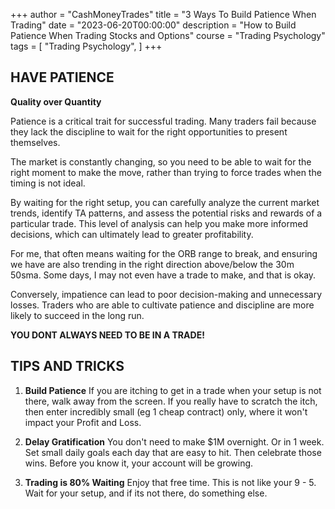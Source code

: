 +++
author = "CashMoneyTrades"
title = "3 Ways To Build Patience When Trading"
date = "2023-06-20T00:00:00"
description = "How to Build Patience When Trading Stocks and Options"
course = "Trading Psychology"
tags = [
    "Trading Psychology",
]
+++

## HAVE PATIENCE

**Quality over Quantity**

Patience is a critical trait for successful trading. Many traders fail because they lack the discipline to wait for the right opportunities to present themselves.

The market is constantly changing, so you need to be able to wait for the right moment to make the move, rather than trying to force trades when the timing is not ideal.

By waiting for the right setup, you can carefully analyze the current market trends, identify TA patterns, and assess the potential risks and rewards of a particular trade. This level of analysis can help you make more informed decisions, which can ultimately lead to greater profitability.

For me, that often means waiting for the ORB range to break, and ensuring we have are also trending in the right direction above/below the 30m 50sma. Some days, I may not even have a trade to make, and that is okay.

Conversely, impatience can lead to poor decision-making and unnecessary losses. Traders who are able to cultivate patience and discipline are more likely to succeed in the long run.

**YOU DONT ALWAYS NEED TO BE IN A TRADE!**


## TIPS AND TRICKS

1. **Build Patience** If you are itching to get in a trade when your setup is not there, walk away from the screen. If you really have to scratch the itch, then enter incredibly small (eg 1 cheap contract) only, where it won't impact your Profit and Loss.


2. **Delay Gratification** You don't need to make $1M overnight. Or in 1 week. Set small daily goals each day that are easy to hit. Then celebrate those wins. Before you know it, your account will be growing.



3. **Trading is 80% Waiting**  Enjoy that free time. This is not like your 9 - 5. Wait for your setup, and if its not there, do something else.